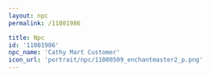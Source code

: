 ```yaml
---
layout: npc
permalink: /11001986

title: Npc
id: '11001986'
npc_name: 'Cathy Mart Customer'
icon_url: 'portrait/npc/11000509_enchantmaster2_p.png'
---
```

